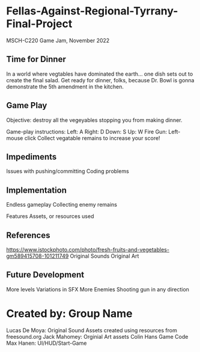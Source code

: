 # Fellas-Against-Regional-Tyrrany-Final-Project
MSCH-C220 Game Jam, November 2022

## Time for Dinner
In a world where vegtables have dominated the earth... one dish sets out to create the final salad. 
Get ready for dinner, folks, because Dr. Bowl is gonna demonstrate the 5th amendment in the kitchen.

## Game Play
Objective: 
destroy all the vegeyables stopping you from making dinner. 

Game-play instructions:
Left: A
Right: D
Down: S
Up: W
Fire Gun: Left-mouse click
Collect vegatable remains to increase your score!

## Impediments
Issues with pushing/committing 
Coding problems

## Implementation
Endless gameplay
Collecting enemy remains
 
Features
Assets, or resources used

## References
https://www.istockphoto.com/photo/fresh-fruits-and-vegetables-gm589415708-101211749
Original Sounds
Original Art 

## Future Development
More levels
Variations in SFX
More Enemies
Shooting gun in any direction 


# Created by: Group Name
Lucas De Moya: Original Sound Assets created using resources from freesound.org
Jack Mahomey: Orginial Art assets
Colin Hans Game Code
Max Hanen: UI/HUD/Start-Game
